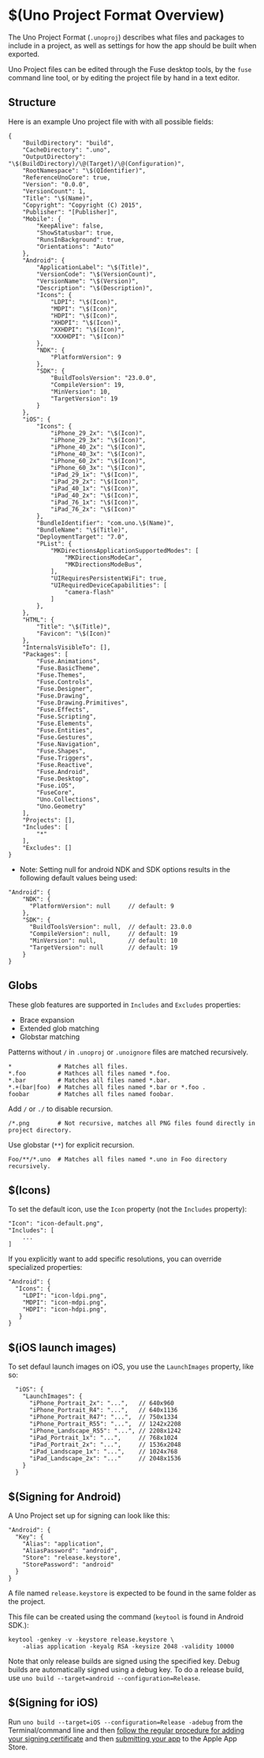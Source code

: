 # $(Uno Project Format Overview)

The Uno Project Format (`.unoproj`) describes what files and packages to include in a project, as well as settings for how the
app should be built when exported.

Uno Project files can be edited through the Fuse desktop tools, by the `fuse` command line tool, or by editing the project file by hand
in a text editor.

## Structure

Here is an example Uno project file with with all possible fields:

```
{
    "BuildDirectory": "build",
    "CacheDirectory": ".uno",
    "OutputDirectory": "\$(BuildDirectory)/\@(Target)/\@(Configuration)",
    "RootNamespace": "\$(QIdentifier)",
    "ReferenceUnoCore": true,
    "Version": "0.0.0",
    "VersionCount": 1,
    "Title": "\$(Name)",
    "Copyright": "Copyright (C) 2015",
    "Publisher": "[Publisher]",
    "Mobile": {
        "KeepAlive": false,
        "ShowStatusbar": true,
        "RunsInBackground": true,
        "Orientations": "Auto"
    },
    "Android": {
        "ApplicationLabel": "\$(Title)",
        "VersionCode": "\$(VersionCount)",
        "VersionName": "\$(Version)",
        "Description": "\$(Description)",
        "Icons": {
			"LDPI": "\$(Icon)",
			"MDPI": "\$(Icon)",
			"HDPI": "\$(Icon)",
			"XHDPI": "\$(Icon)",
			"XXHDPI": "\$(Icon)",
			"XXXHDPI": "\$(Icon)"
        },
		"NDK": {
			"PlatformVersion": 9
		},
		"SDK": {
			"BuildToolsVersion": "23.0.0",
			"CompileVersion": 19,
			"MinVersion": 10,
			"TargetVersion": 19
		}
    },
    "iOS": {
        "Icons": {
			"iPhone_29_2x": "\$(Icon)",
			"iPhone_29_3x": "\$(Icon)",
			"iPhone_40_2x": "\$(Icon)",
			"iPhone_40_3x": "\$(Icon)",
			"iPhone_60_2x": "\$(Icon)",
			"iPhone_60_3x": "\$(Icon)",
			"iPad_29_1x": "\$(Icon)",
			"iPad_29_2x": "\$(Icon)",
			"iPad_40_1x": "\$(Icon)",
			"iPad_40_2x": "\$(Icon)",
			"iPad_76_1x": "\$(Icon)",
			"iPad_76_2x": "\$(Icon)"
        },
		"BundleIdentifier": "com.uno.\$(Name)",
		"BundleName": "\$(Title)",
		"DeploymentTarget": "7.0",
		"PList": {
			"MKDirectionsApplicationSupportedModes": [
				"MKDirectionsModeCar",
				"MKDirectionsModeBus",
			],
			"UIRequiresPersistentWiFi": true,
			"UIRequiredDeviceCapabilities": [
				"camera-flash"
			]
		},
    },
    "HTML": {
        "Title": "\$(Title)",
        "Favicon": "\$(Icon)"
    },
    "InternalsVisibleTo": [],
    "Packages": [
		"Fuse.Animations",
    	"Fuse.BasicTheme",
    	"Fuse.Themes",
    	"Fuse.Controls",
    	"Fuse.Designer",
    	"Fuse.Drawing",
    	"Fuse.Drawing.Primitives",
    	"Fuse.Effects",
		"Fuse.Scripting",
    	"Fuse.Elements",
    	"Fuse.Entities",
    	"Fuse.Gestures",
    	"Fuse.Navigation",
    	"Fuse.Shapes",
    	"Fuse.Triggers",
    	"Fuse.Reactive",
    	"Fuse.Android",
    	"Fuse.Desktop",
    	"Fuse.iOS",
    	"FuseCore",
    	"Uno.Collections",
    	"Uno.Geometry"
    ],
    "Projects": [],
    "Includes": [
        "*"
    ],
    "Excludes": []
}
```

* Note: Setting null for android NDK and SDK options results in the following default values being used:

```
"Android": {
    "NDK": {
      "PlatformVersion": null     // default: 9
    },
    "SDK": {
      "BuildToolsVersion": null,  // default: 23.0.0
      "CompileVersion": null,     // default: 19
      "MinVersion": null,         // default: 10
      "TargetVersion": null       // default: 19
    }
}
```

## Globs

These glob features are supported in `Includes` and `Excludes` properties:

- Brace expansion
- Extended glob matching
- Globstar matching

Patterns without `/` in `.unoproj` or `.unoignore` files are matched recursively.

    *             # Matches all files.
    *.foo         # Mathces all files named *.foo.
    *.bar         # Matches all files named *.bar.
    *.+(bar|foo)  # Matches all files named *.bar or *.foo .
    foobar        # Matches all files named foobar.

Add `/` or `./` to disable recursion.

    /*.png        # Not recursive, matches all PNG files found directly in project directory.

Use globstar (`**`) for explicit recursion.

    Foo/**/*.uno  # Matches all files named *.uno in Foo directory recursively.

## $(Icons)

To set the default icon, use the `Icon` property (not the `Includes` property):

```
"Icon": "icon-default.png",
"Includes": [
	...
]
```

If you explicitly want to add specific resolutions, you can override specialized properties:

```
"Android": {
  "Icons": {
    "LDPI": "icon-ldpi.png",
    "MDPI": "icon-mdpi.png",
    "HDPI": "icon-hdpi.png",
   }
}
```

## $(iOS launch images)

To set defaul launch images on iOS, you use the `LaunchImages` property, like so:

```
  "iOS": {
    "LaunchImages": {
      "iPhone_Portrait_2x": "...",   // 640x960
      "iPhone_Portrait_R4": "...",   // 640x1136
      "iPhone_Portrait_R47": "...",  // 750x1334
      "iPhone_Portrait_R55": "...",  // 1242x2208
      "iPhone_Landscape_R55": "...", // 2208x1242
      "iPad_Portrait_1x": "...",     // 768x1024
      "iPad_Portrait_2x": "...",     // 1536x2048
      "iPad_Landscape_1x": "...",    // 1024x768
      "iPad_Landscape_2x": "..."     // 2048x1536
    }
  }
```

## $(Signing for Android)

A Uno Project set up for signing can look like this:

    "Android": {
      "Key": {
        "Alias": "application",
        "AliasPassword": "android",
        "Store": "release.keystore",
        "StorePassword": "android"
      }
    }

A file named `release.keystore` is expected to be found in the same folder as the project.

This file can be created using the command (`keytool` is found in Android SDK.):

    keytool -genkey -v -keystore release.keystore \
        -alias application -keyalg RSA -keysize 2048 -validity 10000

Note that only release builds are signed using the specified key. Debug builds are automatically signed using a debug key. To do a release build, use `uno build --target=android --configuration=Release`.

## $(Signing for iOS)

Run `uno build --target=iOS --configuration=Release -adebug` from the Terminal/command line and then [follow the regular procedure for adding your signing certificate](https://developer.apple.com/library/ios/documentation/IDEs/Conceptual/AppDistributionGuide/ConfiguringYourApp/ConfiguringYourApp.html#//apple_ref/doc/uid/TP40012582-CH28-SW1) and then [submitting your app](https://developer.apple.com/library/ios/documentation/LanguagesUtilities/Conceptual/iTunesConnect_Guide/Chapters/SubmittingTheApp.html#//apple_ref/doc/uid/TP40011225-CH33) to the Apple App Store.
